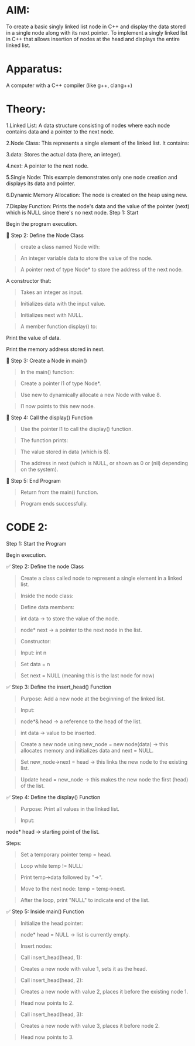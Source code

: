 # AIM:

To create a basic singly linked list node in C++ and display the data stored in a single node along with its next pointer.
To implement a singly linked list in C++ that allows insertion of nodes at the head and displays the entire linked list.

# Apparatus:

A computer with a C++ compiler (like g++, clang++)

# Theory:

1.Linked List: A data structure consisting of nodes where each node contains data and a pointer to the next node.

2.Node Class: This represents a single element of the linked list. It contains:

3.data: Stores the actual data (here, an integer).

4.next: A pointer to the next node.

5.Single Node: This example demonstrates only one node creation and displays its data and pointer.

6.Dynamic Memory Allocation: The node is created on the heap using new.

7.Display Function: Prints the node's data and the value of the pointer (next) which is NULL since there's no next node.
Step 1: Start

Begin the program execution.

🔹 Step 2: Define the Node Class

>create a class named Node with:

>An integer variable data to store the value of the node.

>A pointer next of type Node* to store the address of the next node.

A constructor that:

>Takes an integer as input.

>Initializes data with the input value.

>Initializes next with NULL.

>A member function display() to:

Print the value of data.

Print the memory address stored in next.

🔹 Step 3: Create a Node in main()

>In the main() function:

>Create a pointer l1 of type Node*.

>Use new to dynamically allocate a new Node with value 8.

>l1 now points to this new node.

🔹 Step 4: Call the display() Function

>Use the pointer l1 to call the display() function.

>The function prints:

>The value stored in data (which is 8).

>The address in next (which is NULL, or shown as 0 or (nil) depending on the system).

🔹 Step 5: End Program

>Return from the main() function.

>Program ends successfully.

# CODE 2:
Step 1: Start the Program

Begin execution.

✅ Step 2: Define the node Class

>Create a class called node to represent a single element in a linked list.

>Inside the node class:

>Define data members:

>int data → to store the value of the node.

>node* next → a pointer to the next node in the list.

>Constructor:

>Input: int n

>Set data = n

>Set next = NULL (meaning this is the last node for now)

✅ Step 3: Define the insert_head() Function

>Purpose: Add a new node at the beginning of the linked list.

>Input:

>node*& head → a reference to the head of the list.

>int data → value to be inserted.

>Create a new node using new_node = new node(data) → this allocates memory and initializes data and next = NULL.

>Set new_node->next = head → this links the new node to the existing list.

>Update head = new_node → this makes the new node the first (head) of the list.

✅ Step 4: Define the display() Function

>Purpose: Print all values in the linked list.

>Input:

node* head → starting point of the list.

Steps:

>Set a temporary pointer temp = head.

>Loop while temp != NULL:

>Print temp->data followed by "->".

>Move to the next node: temp = temp->next.

>After the loop, print "NULL" to indicate end of the list.

✅ Step 5: Inside main() Function

>Initialize the head pointer:

>node* head = NULL → list is currently empty.

>Insert nodes:

>Call insert_head(head, 1):

>Creates a new node with value 1, sets it as the head.

>Call insert_head(head, 2):

>Creates a new node with value 2, places it before the existing node 1.

>Head now points to 2.

>Call insert_head(head, 3):

>Creates a new node with value 3, places it before node 2.

>Head now points to 3.

